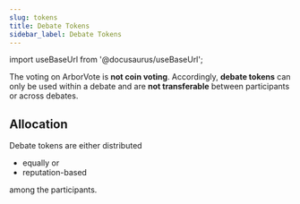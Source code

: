 ```yaml
---
slug: tokens
title: Debate Tokens
sidebar_label: Debate Tokens
---
```

import useBaseUrl from '@docusaurus/useBaseUrl';

<link rel="stylesheet" href={useBaseUrl("katex/katex.min.css")} />

The voting on ArborVote is **not coin voting**.
Accordingly, **debate tokens** can only be used within a debate 
and are **not transferable** between participants or across debates.

## Allocation
Debate tokens are either distributed
- equally or
- reputation-based

among the participants.